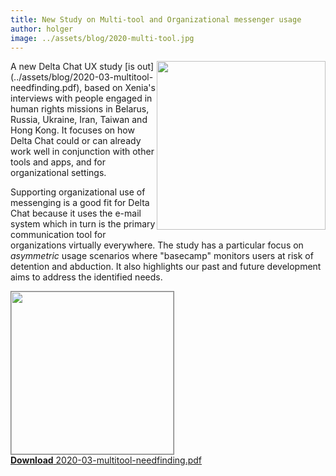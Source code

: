 ```yaml
---
title: New Study on Multi-tool and Organizational messenger usage
author: holger
image: ../assets/blog/2020-multi-tool.jpg
---
```


<img src="../assets/blog/2020-multi-tool.jpg" width="270" style="float:right; margin-bottom:1em;" />
A new Delta Chat UX study [is out](../assets/blog/2020-03-multitool-needfinding.pdf), 
based on Xenia's interviews with people engaged in human rights missions in Belarus, 
Russia, Ukraine, Iran, Taiwan and Hong Kong.  It focuses on how Delta
Chat could or can already work well in conjunction with other tools and
apps, and for organizational settings.

Supporting organizational use of
messenging is a good fit for Delta Chat because it uses the e-mail
system which in turn is the primary communication tool for organizations
virtually everywhere.  The study has a particular focus on *asymmetric*
usage scenarios where "basecamp" monitors users at risk of detention and
abduction. It also highlights our past and future development aims to
address the identified needs. 

<a href="../assets/blog/2020-03-multitool-needfinding.pdf">
    <img src="../assets/blog/2020-03-31-needfinding_frontpage.png"
         width="260" style="border-width: 1px; border-color: grey; border-style: solid;"/><br>
    <b>Download</b> 2020-03-multitool-needfinding.pdf
</a>

